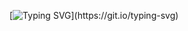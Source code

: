 [![Typing SVG](https://readme-typing-svg.herokuapp.com?font=Kode+Mono&pause=1000&color=49F781&random=false&width=435&lines=Programmer.)](https://git.io/typing-svg)

<!-- [![GitHub Streak](https://streak-stats.demolab.com?user=akshay-rajan&theme=shadow-green&hide_border=true)](https://git.io/streak-stats) -->


<!-- <a href="">![LinkedIn](https://img.shields.io/badge/linkedin-%230077B5.svg?style=for-the-badge&logo=linkedin&logoColor=white)<a>
<a href="https://leetcode.com/akshayrajan/">![LeetCode](https://img.shields.io/badge/LeetCode-000000?style=for-the-badge&logo=LeetCode&logoColor=#d16c06)<a>

<img height="32" width="32" src="https://cdn.jsdelivr.net/npm/simple-icons@v11/icons/django.svg" /> -->